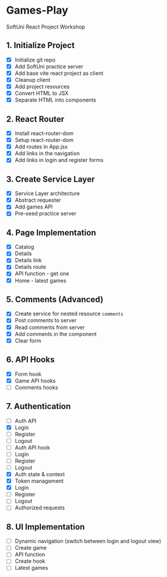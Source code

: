 # Games-Play
SoftUni React Project Workshop

## 1. Initialize  Project
 - [x] Initialize git repo
 - [x] Add SoftUni practice server
 - [x] Add base vite react project as client
 - [x] Cleanup client
 - [x] Add project resources
 - [x] Convert HTML to JSX
 - [x] Separate HTML into components
## 2. React Router
 - [x] Install react-router-dom
 - [x] Setup react-router-dom
 - [x] Add routes in App.jsx
 - [x] Add links in the navigation
 - [x] Add links in login and register forms
## 3. Create Service Layer
 - [x] Service Layer architecture
 - [x] Abstract requester
 - [x] Add games API
 - [x] Pre-seed practice server
## 4. Page Implementation
 - [x] Catalog
 - [x] Details
  - [x] Details link
  - [x] Details route
  - [x] API function - get one
 - [x] Home - latest games
## 5. Comments (Advanced)
 - [x] Create service for nested resource `comments`
 - [x] Post comments to server
 - [x] Read comments from server 
 - [x] Add comments in the component
 - [x] Clear form
## 6. API Hooks
 - [x] Form hook 
 - [x] Game API hooks
 - [ ] Comments hooks
## 7. Authentication
 - [ ] Auth API
  - [x] Login
  - [ ] Register
  - [ ] Logout 
 - [ ] Auth API hook
  - [ ] Login
  - [ ] Register
  - [ ] Logout
 - [x] Auth state & context
 - [x] Token management
 - [x] Login
 - [ ] Register
 - [ ] Logout
 - [ ] Authorized requests
## 8. UI Implementation
 - [ ] Dynamic navigation (switch between login and logout view)
 - [ ] Create game
  - [ ] API function
  - [ ] Create hook
- [ ] Latest games
